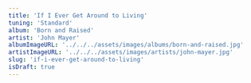 ```yaml
---
title: 'If I Ever Get Around to Living'
tuning: 'Standard'
album: 'Born and Raised'
artist: 'John Mayer'
albumImageURL: '../../../assets/images/albums/born-and-raised.jpg'
artistImageURL: '../../../assets/images/artists/john-mayer.jpg'
slug: 'if-i-ever-get-around-to-living'
isDraft: true
---
```

